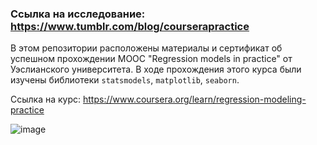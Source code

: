 ### Ссылка на исследование: https://www.tumblr.com/blog/courserapractice

В этом репозитории расположены материалы и сертификат об успешном прохождении MOOC "Regression models in practice" от Уэслианского университета.
В ходе прохождения этого курса были изучены библиотеки `statsmodels`, `matplotlib`, `seaborn`.

Ссылка на курс: https://www.coursera.org/learn/regression-modeling-practice

![image](https://user-images.githubusercontent.com/42929213/125435622-7beb657d-201f-4ee6-ad5f-9f2c13becb8d.png)
